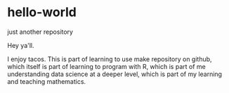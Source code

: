 # hello-world
just another repository

Hey ya'll.

I enjoy tacos. This is part of learning to use make repository on github, which itself is part of learning to program with R, which is part of me understanding data science at a deeper level, which is part of my learning and teaching mathematics.
